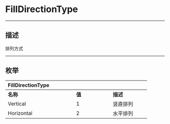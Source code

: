 # FillDirectionType

------------------------------------------------------------------------------------------
## 描述

排列方式

------------------------------------------------------------------------------------------
## 枚举

|<div style="width:200px">FillDirectionType</div>|<div style="width:100px"></div>|<div style="width:100px"></div>|
|:---|:---|:---|
|**名称**|**值**|**描述**|
|Vertical|1|竖直排列|
|Horizontal|2|水平排列|
